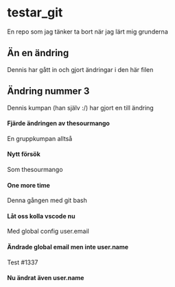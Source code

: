 # testar_git
En repo som jag tänker ta bort när jag lärt mig grunderna
## Än en ändring
Dennis har gått in och gjort ändringar i den här filen
## Ändring nummer 3
Dennis kumpan (han själv :/) har gjort en till ändring
#### Fjärde ändringen av thesourmango
En gruppkumpan alltså
#### Nytt försök
Som thesourmango
#### One more time
Denna gången med git bash
#### Låt oss kolla vscode nu
Med global config user.email
#### Ändrade global email men inte user.name
Test #1337
#### Nu ändrat även user.name